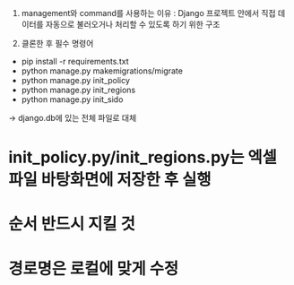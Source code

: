 1. management와 command를 사용하는 이유
: Django 프로젝트 안에서 직접 데이터를 자동으로 불러오거나 처리할 수 있도록 하기 위한 구조

2. 클론한 후 필수 명령어
- pip install -r requirements.txt
- python manage.py makemigrations/migrate
- python manage.py init_policy
- python manage.py init_regions
- python manage.py init_sido

<!-- - python manage.py fill_sido_to_youthpolicy
- python manage.py fill_sigungu_to_youthpolicy -->
-> django.db에 있는 전체 파일로 대체

# init_policy.py/init_regions.py는 엑셀 파일 바탕화면에 저장한 후 실행
# 순서 반드시 지킬 것
# 경로명은 로컬에 맞게 수정